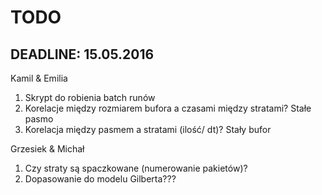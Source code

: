 # TODO
## DEADLINE: 15.05.2016

Kamil & Emilia

1. Skrypt do robienia batch runów
2. Korelacje między rozmiarem bufora a czasami między stratami? Stałe pasmo
3. Korelacja między pasmem a stratami (ilość/ dt)? Stały bufor 

Grzesiek & Michał

1. Czy straty są spaczkowane (numerowanie pakietów)? 
2. Dopasowanie do modelu Gilberta???
